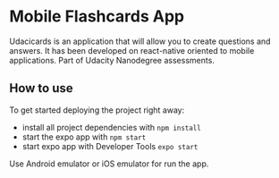 # Mobile Flashcards App

Udacicards is an application that will allow you to create questions and answers. It has been developed on react-native oriented to mobile applications. Part of Udacity Nanodegree assessments.

## How to use

To get started deploying the project right away:

- install all project dependencies with `npm install`
- start the expo app with `npm start`
- start expo app with Developer Tools `expo start`

Use Android emulator or iOS emulator for run the app.

